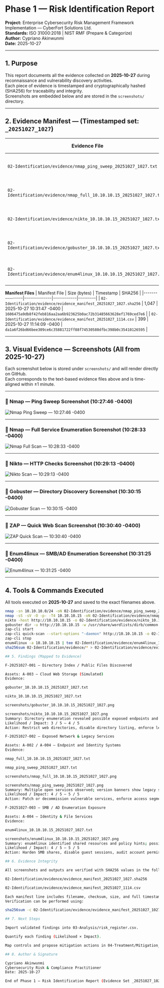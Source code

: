 # Phase 1 — Risk Identification Report  
**Project:** Enterprise Cybersecurity Risk Management Framework Implementation — CyberFort Solutions Ltd.  
**Standards:** ISO 31000:2018 | NIST RMF (Prepare & Categorize)  
**Author:** Cypriano Akinwunmi  
**Date:** 2025-10-27  

---

## 1. Purpose
This report documents all the evidence collected on **2025-10-27** during reconnaissance and vulnerability discovery activities.  
Each piece of evidence is timestamped and cryptographically hashed (SHA256) for traceability and integrity.  
Screenshots are embedded below and are stored in the `screenshots/` directory.

---

## 2. Evidence Manifest — (Timestamped set: `_20251027_1027`)

| Evidence File | Size (bytes) | Timestamp | SHA256 |
|----------------|--------------|------------|---------|
| `02-Identification/evidence/nmap_ping_sweep_20251027_1027.txt` | 312 | 2025-10-27 10:27:45 -0400 | `90e8d3b3b5c23dc54933ac4498f0b4a646b82757eeb2a1f4374157bd979ab30e` |
| `02-Identification/evidence/nmap_full_10.10.10.15_20251027_1027.txt` | 283 | 2025-10-27 10:28:32 -0400 | `15eac76e2f0f44f318e84b2f7287d9609b8f8d5c2885d33c8bb47db8d2a8aae6` |
| `02-Identification/evidence/nikto_10.10.10.15_20251027_1027.txt` | 16 | 2025-10-27 10:29:12 -0400 | `49b345eba7c2261f95250ba520b1f16ce59eb430007f4a95df546e94fbf246be` |
| `02-Identification/evidence/gobuster_10.10.10.15_20251027_1027.txt` | 0 | 2025-10-27 10:30:12 -0400 | `e3b0c44298fc1c149afbf4c8996fb92427ae41e4649b934ca495991b7852b855` |
| `02-Identification/evidence/enum4linux_10.10.10.15_20251027_1027.txt` | 1,070 | 2025-10-27 10:31:25 -0400 | `043f05e28204136c4f5f30bfc049ffd5246a7c517ad5cb2cef127f77c6fa035c` |

**Manifest Files**
| Manifest File | Size (bytes) | Timestamp | SHA256 |
|----------------|--------------|------------|---------|
| `02-Identification/evidence/evidence_manifest_20251027_1027.sha256` | 1,047 | 2025-10-27 10:31:47 -0400 | `1606475a9db8f42feb816aa2aa6b923625b0ac72b31485663628ef1769ced7e6` |
| `02-Identification/evidence/evidence_manifest_20251027_1114.csv` | 399 | 2025-10-27 11:14:09 -0400 | `da1a6f26bd66bee309ce6c35881722ff88f74530580dfbc398b0c35410126595` |

---

## 3. Visual Evidence — Screenshots (All from 2025-10-27)

Each screenshot below is stored under `screenshots/` and will render directly on GitHub.  
Each corresponds to the text-based evidence files above and is time-aligned within ±1 minute.

---

### 🔹 Nmap — Ping Sweep Screenshot (10:27:46 -0400)
![Nmap Ping Sweep — 10:27:46 -0400](../screenshots/nmap_ping_sweep_20251027_1027.png)

---

### 🔹 Nmap — Full Service Enumeration Screenshot (10:28:33 -0400)
![Nmap Full Scan — 10:28:33 -0400](../screenshots/nmap_full_10.10.10.15_20251027_1027.png)

---

### 🔹 Nikto — HTTP Checks Screenshot (10:29:13 -0400)
![Nikto Scan — 10:29:13 -0400](../screenshots/nikto_10.10.10.15_20251027_1027.png)

---

### 🔹 Gobuster — Directory Discovery Screenshot (10:30:15 -0400)
![Gobuster Scan — 10:30:15 -0400](../screenshots/gobuster_10.10.10.15_20251027_1027.png)

---

### 🔹 ZAP — Quick Web Scan Screenshot (10:30:40 -0400)
![ZAP Quick Scan — 10:30:40 -0400](../screenshots/zap_quick_10.10.10.15_20251027_1027.png)

---

### 🔹 Enum4linux — SMB/AD Enumeration Screenshot (10:31:25 -0400)
![Enum4linux — 10:31:25 -0400](../screenshots/enum4linux_10.10.10.15_20251027_1027.png)

---

## 4. Tools & Commands Executed

All tools executed on **2025-10-27** and saved to the exact filenames above.

```bash
nmap -sn 10.10.10.0/24 -oN 02-Identification/evidence/nmap_ping_sweep_20251027_1027.txt
nmap -sS -sV -O -p- -T4 10.10.10.15 -oN 02-Identification/evidence/nmap_full_10.10.10.15_20251027_1027.txt
nikto -host http://10.10.10.15 -o 02-Identification/evidence/nikto_10.10.10.15_20251027_1027.txt
gobuster dir -u http://10.10.10.15 -w /usr/share/wordlists/dirb/common.txt -o 02-Identification/evidence/gobuster_10.10.10.15_20251027_1027.txt
zap-cli start
zap-cli quick-scan --start-options "-daemon" http://10.10.10.15 -o 02-Identification/evidence/zap_quick_10.10.10.15_20251027_1027.json
zap-cli stop
enum4linux -a 10.10.10.15 | tee 02-Identification/evidence/enum4linux_10.10.10.15_20251027_1027.txt
sha256sum 02-Identification/evidence/* > 02-Identification/evidence/evidence_manifest_20251027_1027.sha256

## 5. Findings (Mapped to Evidence)

F-20251027-001 — Directory Index / Public Files Discovered

Assets: A-003 — Cloud Web Storage (Simulated)
Evidence:

gobuster_10.10.10.15_20251027_1027.txt

nikto_10.10.10.15_20251027_1027.txt

screenshots/gobuster_10.10.10.15_20251027_1027.png

screenshots/nikto_10.10.10.15_20251027_1027.png
Summary: Directory enumeration revealed possible exposed endpoints and misconfigured index pages.
Likelihood / Impact: 3 / 5 — 4 / 5
Action: Restrict web directories, disable directory listing, enforce least-privilege ACLs.

F-20251027-002 — Exposed Network & Legacy Services

Assets: A-002 / A-004 — Endpoint and Identity Systems
Evidence:

nmap_full_10.10.10.15_20251027_1027.txt

nmap_ping_sweep_20251027_1027.txt

screenshots/nmap_full_10.10.10.15_20251027_1027.png

screenshots/nmap_ping_sweep_20251027_1027.png
Summary: Multiple open services observed; version banners show legacy software requiring updates.
Likelihood / Impact: 4 / 5 — 5 / 5
Action: Patch or decommission vulnerable services, enforce access segmentation.

F-20251027-003 — SMB / AD Enumeration Exposure

Assets: A-004 — Identity & File Services
Evidence:

enum4linux_10.10.10.15_20251027_1027.txt

screenshots/enum4linux_10.10.10.15_20251027_1027.png
Summary: enum4linux identified shared resources and policy hints; possible weak authentication or anonymous access.
Likelihood / Impact: 4 / 5 — 5 / 5
Action: Harden SMB shares, disable guest sessions, audit account permissions.

## 6. Evidence Integrity

All screenshots and outputs are verified with SHA256 values in the following manifests:

02-Identification/evidence/evidence_manifest_20251027_1027.sha256

02-Identification/evidence/evidence_manifest_20251027_1114.csv

Each manifest line includes filename, checksum, size, and full timestamp.
Verification can be performed using:

sha256sum -c 02-Identification/evidence/evidence_manifest_20251027_1027.sha256

## 7. Next Steps

Import validated findings into 03-Analysis/risk_register.csv.

Quantify each finding (Likelihood × Impact).

Map controls and propose mitigation actions in 04-Treatment/Mitigation_Plans.md.

## 8. Author & Signature

Cypriano Akinwunmi
Cybersecurity Risk & Compliance Practitioner
Date: 2025-10-27

End of Phase 1 — Risk Identification Report (Evidence Set _20251027_1027)
